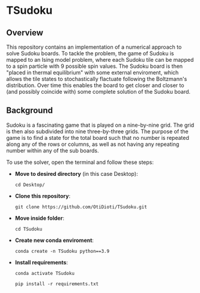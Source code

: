 # TSudoku
## Overview

This repository contains an implementation of a numerical approach to solve Sudoku boards. To tackle the problem, the game of Sudoku is mapped to an Ising model problem, where each Sudoku tile can be mapped to a spin particle with 9 possible spin values. The Sudoku board is then "placed in thermal equilibrium" with some external enviroment, which allows the tile states to stochastically flactuate following the Boltzmann's distribution. Over time this enables the board to get closer and closer to (and possibly coincide with) some complete solution of the Sudoku board.

## Background

Sudoku is a fascinating game that is played on a nine-by-nine grid. The grid is then also subdivided into nine three-by-three grids. The purpose of the game is to find a state for the total board such that no number is repeated along any of the rows or columns, as well as not having any repeating number within any of the sub boards.

To use the solver, open the terminal and follow these steps:

* **Move to desired directory** (in this case Desktop):
    ```
    cd Desktop/
    ```
* **Clone this repository**:
  
  ```
  git clone https://github.com/OtiDioti/TSudoku.git
  ```
* **Move inside folder**:
    ```
    cd TSudoku
    ```
* **Create new conda enviroment**:
    ```
    conda create -n TSudoku python==3.9
    ```
* **Install requirements**:
    ```
    conda activate TSudoku
    ```
    ```
    pip install -r requirements.txt
    ```
  


